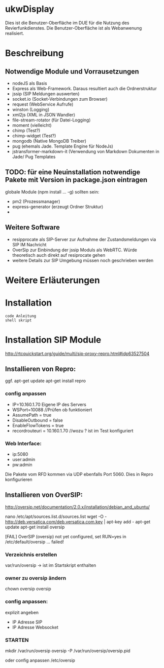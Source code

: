 # ukwDisplay
Dies ist die Benutzer-Oberfläche im DUE für die Nutzung des Revierfunkdienstes. Die Benutzer-Oberfläche ist als Webanwenung realisiert.

# Beschreibung
## Notwendige Module und Vorrausetzungen
- nodeJS als Basis
- Express als Web-Framework. Daraus resultiert auch die Ordnerstruktur
- jssip (SIP Meldungen auswerten)
- socket.io (Socket-Verbindungen zum Browser)
- request (WebService Aufrufe)
- winston (Logging)
- xml2js (XML in JSON Wandler)
- file-stream-rotator (für Datei-Logging)
- moment (vielleicht)
- chimp (Test?)
- chimp-widget (Test?)
- mongodb (Native MongoDB Treiber)
- pug (ehemals Jade. Template Engine für NodeJs)
- jstransformer-markdown-it (Verwendung von Markdown Dokumenten in Jade/ Pug Templates
## TODO: für eine Neuinstallation notwendige Pakete mit Version in package.json eintragen

globale Module (npm install ... -g) sollten sein:
- pm2 (Prozessmanager)
- express-generator (erzeugt Ordner Struktur)
- 

## Weitere Software
- resipprocate als SIP-Server zur Aufnahme der Zustandsmeldungen via SIP IM Nachricht
- OverSip zur Einbindung der jssip Moduls als WebRTC. Würde theoretisch auch direkt auf resiprocate gehen
- weitere Details zur SIP Umgebung müssen noch geschrieben werden

# Weitere Erläuterungen

# Installation
    code Anleitung
    shell skript

# Installation SIP Module
http://rtcquickstart.org/guide/multi/sip-proxy-repro.html#idp63527504

## Installieren von Repro:
ggf. apt-get update
apt-get install repro

### config anpassen
- IP=10.160.1.70 Eigene IP des Servers
- WSPort=10088  //Prüfen ob funktioniert
- AssumePath = true
- DisableOutbound = false
- EnableFlowTokens = true
- recordrouteuri = 10.160.1.70 //wozu ? ist im Test konfiguriert

### Web Interface:
- ip:5080
- user:admin
- pw:admin

Die Pakete vom RFD kommen via UDP ebenfalls Port 5060. Dies in Repro konfigurieren



## Installieren von OverSIP:
http://oversip.net/documentation/2.0.x/installation/debian_and_ubuntu/

nano /etc/apt/sources.list.d/sources.list
wget -O - http://deb.versatica.com/deb.versatica.com.key | apt-key add -
apt-get update
apt-get install oversip

[FAIL] OverSIP (oversip) not yet configured, set RUN=yes in /etc/default/oversip ... failed!

### Verzeichnis erstellen
var/run/oversip    -> ist im Startskript enthalten

### owner zu oversip ändern
chown oversip oversip

### config anpassen:
explizit angeben
- IP Adresse SIP
- IP Adresse Websocket 

### STARTEN
mkdir /var/run/oversip
oversip -P /var/run/oversip/oversip.pid

oder config anpassen /etc/oversip
